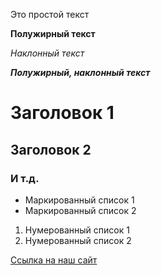 Это простой текст

**Полужирный текст**

*Наклонный текст*

***Полужирный, наклонный текст***

# Заголовок 1

## Заголовок 2

### И т.д.

- Маркированный список 1
- Маркированный список 2


1. Нумерованный список 1
2. Нумерованный список 2

[Ссылка на наш сайт](https://mguu.ru)
